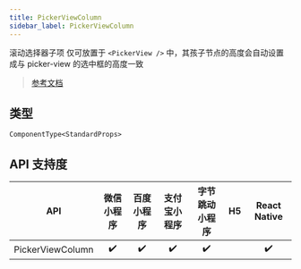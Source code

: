 ```yaml
---
title: PickerViewColumn
sidebar_label: PickerViewColumn
---
```


滚动选择器子项 仅可放置于 `<PickerView />` 中，其孩子节点的高度会自动设置成与 picker-view 的选中框的高度一致

> [参考文档](https://developers.weixin.qq.com/miniprogram/dev/component/picker-view-column.html)

## 类型

```tsx
ComponentType<StandardProps>
```

## API 支持度

|       API        | 微信小程序 | 百度小程序 | 支付宝小程序 | 字节跳动小程序 | H5 | React Native |
|:----------------:|:-----:|:-----:|:------:|:-------:|:--:|:------------:|
| PickerViewColumn |  ✔️   |  ✔️   |   ✔️   |   ✔️    |    |      ✔️      |
